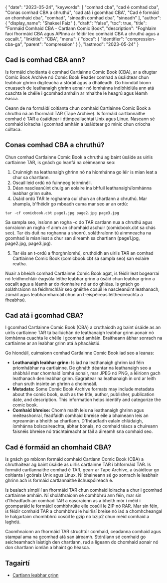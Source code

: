 {
  "date": "2023-05-24",
  "keywords": [
"comhad cba",
"cad é comhad cba",
"Conas comhad CBA a chruthú",
"cad atá i gcomhad CBA",
"Cad é formáid an chomhaid cba",
"comhad",
"síneadh comhad cba",
"síneadh"
],
  "author": {
    "display_name": "Shakeel Faiz"
},
  "draft": "false",
  "toc": true,
  "title": "Formáid Comhaid CBA - Cartlann Comic Book",
  "description": "Foghlaim faoi fhormáid CBA agus APInna ar féidir leo comhaid CBA a chruthú agus a oscailt.",
  "linktitle": "CBA",
  "menu": {
    "docs": {
      "identifier": "compression-cba-ga",
      "parent": "compression"
}
},
  "lastmod": "2023-05-24"
}

## Cad is comhad CBA ann?

Is formáid choitianta é comhad Cartlainne Comic Book (CBA), ar a dtugtar Comic Book Archive nó Comic Book Reader comhad a úsáidtear chun leabhair ghrinn digiteacha a stóráil agus a dháileadh. Go hiondúil bíonn cnuasach de leathanaigh ghrinn aonair nó íomhánna indibhidiúla ann atá cuachta le chéile i gcomhad amháin ar mhaithe le heagrú agus léamh éasca.

Ceann de na formáidí coitianta chun comhaid Cartlainne Comic Book a chruthú ná an fhormáid TAR (Tape Archive). Is formáid cartlannaithe comhad é TAR a úsáidtear i dtimpeallachtaí Unix agus Linux. Nascann sé comhaid iolracha i gcomhad amháin a úsáidtear go minic chun críocha cúltaca.

## Conas comhad CBA a chruthú?

Chun comhad Cartlainne Comic Book a chruthú ag baint úsáide as uirlis cartlainne TAR, is gnách go leanfá na céimeanna seo:

1. Cruinnigh na leathanaigh ghrinn nó na híomhánna go léir is mian leat a chur sa chartlann.
2. Oscail leid ordú nó fuinneog teirminéil.
3. Déan nascleanúint chuig an eolaire ina bhfuil leathanaigh/íomhánna leabhar grinn suite.
4. Úsáid ordú TAR le roghanna cuí chun an chartlann a chruthú. Mar shampla, b'fhéidir go mbeadh cuma mar seo ar an ordú:

```
tar -cf comicbook.cbt page1.jpg page2.jpg page3.jpg
```

Sa sampla seo, insíonn an rogha -c do TAR cartlann nua a chruthú agus sonraíonn an rogha -f ainm an chomhaid aschuir (comicbook.cbt sa chás seo). Tar éis duit na roghanna a shonrú, soláthraíonn tú ainmneacha na gcomhad is mian leat a chur san áireamh sa chartlann (page1.jpg, page2.jpg, page3.jpg).

5. Tar éis an t-ordú a fhorghníomhú, cruthóidh an uirlis TAR an comhad Cartlainne Comic Book (comicbook.cbt sa sampla seo) san eolaire reatha.

Nuair a bheidh comhad Cartlainne Comic Book agat, is féidir leat bogearraí nó feidhmchláir éagsúla léithe leabhar grinn a úsáid chun leabhar grinn a oscailt agus a léamh ar do ríomhaire nó ar do ghléas. Is gnách go soláthraíonn na feidhmchláir seo gnéithe cosúil le nascleanúint leathanach, zúmáil agus leabharmharcáil chun an t-eispéireas léitheoireachta a fheabhsú.

## Cad atá i gcomhad CBA?

I gcomhad Cartlainne Comic Book (CBA) a cruthaíodh ag baint úsáide as an uirlis cartlainne TAR tá bailiúchán de leathanaigh leabhar grinn aonair nó íomhánna cuachta le chéile i gcomhad amháin. Braitheann ábhar sonrach na cartlainne ar an leabhar grinn atá á phacáistiú.

Go hiondúil, cuimsíonn comhad Cartlainne Comic Book iad seo a leanas:

- **Leathanaigh leabhar grinn:** Is iad na leathanaigh ghrinn iad féin príomhábhar na cartlainne. De ghnáth déantar na leathanaigh seo a shábháil mar chomhaid íomhá aonair, mar JPEG nó PNG, a léiríonn gach leathanach den leabhar grinn. Eagraítear na leathanaigh in ord ar leith chun sruth insinte an ghrinn a choinneáil.
- **Metadata:** Some Comic Book Archive formats may include metadata about the comic book, such as the title, author, publisher, publication date, and description. This information helps identify and categorize the comic book.
- **Comhaid bhreise:** Chomh maith leis na leathanaigh ghrinn agus meiteashonraí, féadfaidh comhaid bhreise eile a bhaineann leis an ngreannán a bheith sa chartlann. D’fhéadfadh ealaín chlúdaigh, íomhánna bolscaireachta, ábhar bónais, nó comhaid téacs a chuireann faisnéis bhreise nó tráchtaireacht ar fáil a áireamh sna comhaid seo.

## Cad é formáid an chomhaid CBA?

Is gnách go mbíonn formáid comhaid Cartlann Comic Book (CBA) a chruthaítear ag baint úsáide as uirlis cartlainne TAR i bhformáid TAR. Is formáid cartlannaithe comhad é TAR, gearr ar Tape Archive, a úsáidtear go coitianta i gcórais Unix agus Linux. Ní bhaineann sé go sonrach le leabhair ghrinn ach is formáid cartlannaithe ilchuspóireach é.

Is bealach simplí í an fhormáid TAR chun comhaid iolracha a chur i gcomhad cartlainne amháin. Ní sholáthraíonn sé comhbhrú ann féin, mar sin d'fhéadfadh an comhad TAR a eascraíonn as a bheith mór i méid i gcomparáid le formáidí comhbhrúite eile cosúil le ZIP nó RAR. Mar sin féin, is féidir comhaid TAR a chomhbhrú le huirlisí breise nó iad a chomhcheangal le halgartaim chomhbhrú cosúil le gzip nó bzip2 chun méid comhaid a laghdú.

Caomhnaíonn an fhormáid TAR struchtúr comhaid, ceadanna comhaid agus stampaí ama na gcomhad atá san áireamh. Stórálann sé comhaid go seicheamhach laistigh den chartlann, rud a ligeann do chomhaid aonair nó don chartlann iomlán a bhaint go héasca.

## Tagairtí
* [Cartlann leabhar grinn](https://en.wikipedia.org/wiki/Comic_book_archive)


